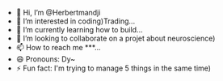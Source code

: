 - 👋 Hi, I’m @Herbertmandji
- 👀 I’m interested in coding)Trading...
- 🌱 I’m currently learning how to build...
- 💞️ I’m looking to collaborate on a projet about neuroscience)
- 📫 How to reach me ***...
- 😄 Pronouns: Dy~
- ⚡ Fun fact: I'm trying to manage 5 things in the same time)
<!---
Herbertmandji/Herbertmandji is a ✨ special ✨ repository because its `README.md` (this file) appears on your GitHub profile.
You can click the Preview link to take a look at your changes.
--->

